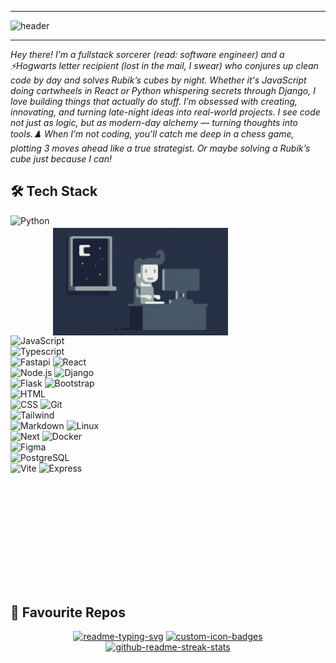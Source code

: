 
---

![header](https://capsule-render.vercel.app/api?type=venom&height=200&color=gradient&text=Mokhele%20Katleho&textBg=false&section=header&fontSize=70&desc=Software%20Engineer%20|%20Web%20Developer&descAlignY=65&stroke=00563B)

---

<i align="center">
Hey there! I’m a fullstack sorcerer (read: software engineer) and a ⚡Hogwarts letter recipient (lost in the mail, I swear) who conjures up clean code by day and solves Rubik’s cubes by night. Whether it's JavaScript doing cartwheels in React or Python whispering secrets through Django, I love building things that actually do stuff. I’m obsessed with creating, innovating, and turning late-night ideas into real-world projects. I see code not just as logic, but as modern-day alchemy — turning thoughts into tools.♟️ When I’m not coding, you’ll catch me deep in a chess game, plotting 3 moves ahead like a true strategist. Or maybe solving a Rubik’s cube just because I can!
</i>

<br>


<div style="display: flex; justify-content: space-between; align-items: flex-start;margin-bottom:100px">
  <div>
    <h2>🛠 Tech Stack</h2>
    <img style="margin-top: 20px;margin-right:20px" alt="Night Coding" src="https://raw.githubusercontent.com/AVS1508/AVS1508/master/assets/Night-Coding.gif" width="280" align="right">
    <p style="width:40%" >
      <img src="https://img.shields.io/badge/-Python-05122A?style=flat&logo=python" alt="Python">
      <img src="https://img.shields.io/badge/-JavaScript-05122A?style=flat&logo=javascript" alt="JavaScript">
      <img src="https://img.shields.io/badge/-Typescript-05122A?style=flat&logo=Typescript" alt="Typescript">
      <img src="https://img.shields.io/badge/FastApi-05122A?style=flat&logo=Fastapi" alt="Fastapi">
      <img src="https://img.shields.io/badge/-React-05122A?style=flat&logo=react" alt="React"> <br>
      <img src="https://img.shields.io/badge/-Node.js-05122A?style=flat&logo=node.js" alt="Node.js">
      <img src="https://img.shields.io/badge/-Django-05122A?style=flat&logo=django&logoColor=00BC81" alt="Django">
      <img src="https://img.shields.io/badge/-Flask-05122A?style=flat&logo=flask" alt="Flask">
      <img src="https://img.shields.io/badge/-Bootstrap-05122A?style=flat&logo=bootstrap&logoColor=563D7C" alt="Bootstrap">
      <img src="https://img.shields.io/badge/-HTML-05122A?style=flat&logo=HTML5" alt="HTML"> <br>
      <img src="https://img.shields.io/badge/-CSS-05122A?style=flat&logo=CSS3&logoColor=1572B6" alt="CSS">
      <img src="https://img.shields.io/badge/-Git-05122A?style=flat&logo=git" alt="Git">
      <img src="https://img.shields.io/badge/-Tailwind-05122A?style=flat&logo=Tailwind-CSS" alt="Tailwind">
      <img src="https://img.shields.io/badge/-Markdown-05122A?style=flat&logo=markdown" alt="Markdown">
      <img src="https://img.shields.io/badge/-Linux-05122A?style=flat&logo=Linux" alt="Linux"><br>
      <img src="https://img.shields.io/badge/-Next-05122A?style=flat&logo=Next-js" alt="Next">
      <img src="https://img.shields.io/badge/-Docker-05122A?style=flat&logo=Docker" alt="Docker">
      <img src="https://img.shields.io/badge/-Figma-05122A?style=flat&logo=Figma" alt="Figma">
      <img src="https://img.shields.io/badge/-PostgreSQL-05122A?style=flat&logo=PostgreSQL" alt="PostgreSQL"><br>
      <img src="https://img.shields.io/badge/-Vite-05122A?style=flat&logo=Vite" alt="Vite">
      <img src="https://img.shields.io/badge/-Express-05122A?style=flat&logo=Express" alt="Express">
    </p>
  </div>
</div>


<br>

<div style="margin-top:2rem" >
  <br>
  <h2> 🌟 Favourite Repos </h2>
  
  <p align="center">
      <a href="https://github.com/mokhelek/SocialWriter"><img width="278" src="https://denvercoder1-github-readme-stats.vercel.app/api/pin/?username=mokhelek&repo=SocialWriter&theme=react&bg_color=1F222E&title_color=F85D7F&hide_border=true&icon_color=F8D866&show_icons=false" alt="readme-typing-svg"></a>
      <a href="https://github.com/mokhelek/a-django-built-resume-generator.git"><img width="278" src="https://denvercoder1-github-readme-stats.vercel.app/api/pin?username=mokhelek&repo=a-django-built-resume-generator&theme=react&bg_color=1F222E&title_color=F85D7F&hide_border=true&icon_color=F8D866&show_icons=false" alt="custom-icon-badges"></a>
      <a href="https://github.com/mokhelek/mzansi-chess"><img width="278" src="https://denvercoder1-github-readme-stats.vercel.app/api/pin/?username=mokhelek&repo=mzansi-chess&theme=react&bg_color=1F222E&title_color=F85D7F&hide_border=true&icon_color=F8D866&show_icons=false" alt="github-readme-streak-stats"></a>
  </p>

</div>


  <br>

